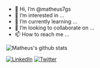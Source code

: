 - 👋 Hi, I’m @matheus7gs
- 👀 I’m interested in ...
- 🌱 I’m currently learning ...
- 💞️ I’m looking to collaborate on ...
- 📫 How to reach me ...

![Matheus's github stats](https://github-readme-stats.vercel.app/api?username=matheus7gs&show_icons=true&theme=dracula)

[![LinkedIn](https://img.shields.io/badge/-LinkedIn-060606?style=flat&labelColor=0D0D0D&logo=Linkedin&Color=white)](https://www.linkedin.com/in/matheusgomes747)
[![Twitter](https://img.shields.io/badge/-Twitter-060606?style=flat&labelColor=0D0D0D&logo=Twitter&Color=white)](https://twitter.com/@Matheusgomes747)
